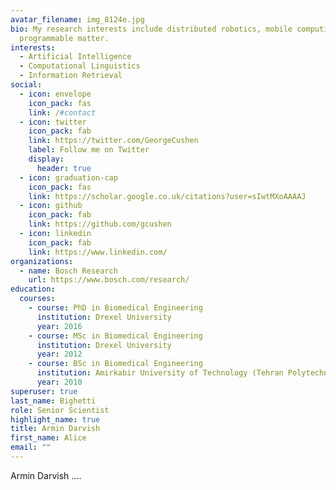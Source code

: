 ```yaml
---
avatar_filename: img_8124e.jpg
bio: My research interests include distributed robotics, mobile computing and
  programmable matter.
interests:
  - Artificial Intelligence
  - Computational Linguistics
  - Information Retrieval
social:
  - icon: envelope
    icon_pack: fas
    link: /#contact
  - icon: twitter
    icon_pack: fab
    link: https://twitter.com/GeorgeCushen
    label: Follow me on Twitter
    display:
      header: true
  - icon: graduation-cap
    icon_pack: fas
    link: https://scholar.google.co.uk/citations?user=sIwtMXoAAAAJ
  - icon: github
    icon_pack: fab
    link: https://github.com/gcushen
  - icon: linkedin
    icon_pack: fab
    link: https://www.linkedin.com/
organizations:
  - name: Bosch Research
    url: https://www.bosch.com/research/
education:
  courses:
    - course: PhD in Biomedical Engineering
      institution: Drexel University
      year: 2016
    - course: MSc in Biomedical Engineering
      institution: Drexel University
      year: 2012
    - course: BSc in Biomedical Engineering
      institution: Amirkabir University of Technology (Tehran Polytechnic)
      year: 2010
superuser: true
last_name: Bighetti
role: Senior Scientist
highlight_name: true
title: Armin Darvish
first_name: Alice
email: ""
---
```

Armin Darvish ....